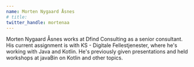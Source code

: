 ```yaml
---
name: Morten Nygaard Åsnes
# title: 
twitter_handle: mortenaa
---
```

Morten Nygaard Åsnes works at Dfind Consulting as a senior consultant. His current assignment is with KS - Digitale Fellestjenester, where he's working with Java and Kotlin. He's previously given presentations and held workshops at javaBin on Kotlin and other topics.
